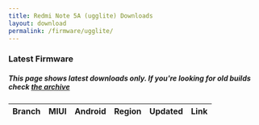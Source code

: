 ```yaml
---
title: Redmi Note 5A (ugglite) Downloads
layout: download
permalink: /firmware/ugglite/
---
```


### Latest Firmware
##### This page shows latest downloads only. If you're looking for old builds check [the archive](/archive/firmware/ugglite/)


<div class="table-responsive-md" style="margin-top: 25px;">
<table id="firmware" class="compact table table-striped table-hover table-sm">
    <thead class="thead-dark">
        <tr>
            <th>Branch</th>
            <th>MIUI</th>
            <th>Android</th>
            <th>Region</th>
            <th>Updated</th>
            <th>Link</th>
        </tr>
    </thead>
    <script>loadFirmwareDownloads('ugglite', 'latest')</script>
</table>
</div>
